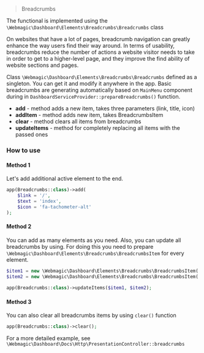 > Breadcrumbs

The functional is implemented using the `\Webmagic\Dashboard\Elements\Breadcrumbs\Breadcrumbs` class

On websites that have a lot of pages, breadcrumb navigation can greatly enhance the way users find their way around. In
terms of usability, breadcrumbs reduce the number of actions a website visitor needs to take in order to get to a
higher-level page, and they improve the find ability of website sections and pages.

Class `\Webmagic\Dashboard\Elements\Breadcrumbs\Breadcrumbs` defined as a singleton. You can get it and modify it
anywhere in the app.
Basic breadcrumbs are generating automatically based on `MainMenu` component during
in `DashboardServiceProvider::prepareBreadcrumbs()` function.

- **add** - method adds a new item, takes three parameters (link, title, icon)
- **addItem** - method adds new item, takes BreadcrumbsItem
- **clear** - method clears all items from breadcrumbs
- **updateItems** - method for completely replacing all items with the passed ones

### How to use

#### Method 1

Let's add additional active element to the end.

```php
app(Breadcrumbs::class)->add(          
    $link = '/',
    $text = 'index',
    $icon = 'fa-tachometer-alt'
);
```

#### Method 2

You can add as many elements as you need. Also, you can update all breadcrumbs by using.
For doing this you need to prepare `\Webmagic\Dashboard\Elements\Breadcrumbs\BreadcrumbsItem` for every element.

```php
$item1 = new \Webmagic\Dashboard\Elements\Breadcrumbs\BreadcrumbsItem('/', 'Index', 'fa-tachometer-alt');
$item2 = new \Webmagic\Dashboard\Elements\Breadcrumbs\BreadcrumbsItem('/', 'Second element', 'fa-tachometer-alt');
        
app(Breadcrumbs::class)->updateItems($item1, $item2);
```

#### Method 3

You can also clear all breadcrumbs items by using `clear()` function

```php
app(Breadcrumbs::class)->clear();
```

For a more detailed example, see `\Webmagic\Dashboard\Docs\Http\PresentationController::breadcrumbs`
